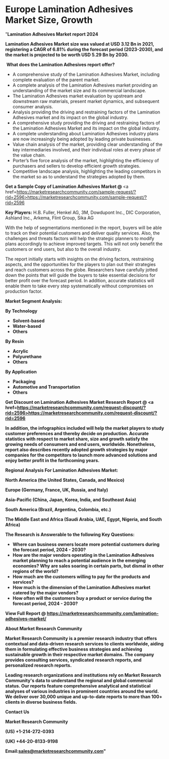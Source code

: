 # Europe Lamination Adhesives Market Size, Growth
"<strong>Lamination Adhesives Market report 2024</strong>

<strong>Lamination Adhesives Market size was valued at USD 3.12 Bn in 2021, registering a CAGR of 6.81% during the forecast period (2023-2030), and the market is projected to be worth USD 5.29 Bn by 2030.</strong>

 <strong><b>What does the Lamination Adhesives report offer?</b></strong>
<ul>
  <li>A comprehensive study of the Lamination Adhesives Market, including complete evaluation of the parent market.</li>
  <li>A complete analysis of the Lamination Adhesives market providing an understanding of the market size and its commercial landscape.</li>
  <li>The Lamination Adhesives market evaluation by upstream and downstream raw materials, present market dynamics, and subsequent consumer analysis.</li>
  <li>Analysis providing the driving and restraining factors of the Lamination Adhesives market and its impact on the global industry.</li>
  <li>A comprehensive study providing the driving and restraining factors of the Lamination Adhesives Market and its impact on the global industry.</li>
  <li>A complete understanding about Lamination Adhesives industry plans are now increasingly being adopted by leading private businesses.</li>
  <li>Value chain analysis of the market, providing clear understanding of the key intermediaries involved, and their individual roles at every phase of the value chain.</li>
  <li>Porter’s five force analysis of the market, highlighting the efficiency of purchasers and sellers to develop efficient growth strategies.</li>
  <li>Competitive landscape analysis, highlighting the leading competitors in the market so as to understand the strategies adopted by them.</li>
</ul>

<strong>Get a Sample Copy of Lamination Adhesives Market @ </strong><a href=https://marketresearchcommunity.com/sample-request/?rid=2596><u>https://marketresearchcommunity.com/sample-request/?rid=2596</u></a>

<strong>Key Players:</strong> 
H.B. Fuller, Henkel AG, 3M, Dowdupont Inc., DIC Corporation, Ashland Inc., Arkema, Flint Group, Sika AG

With the help of segmentations mentioned in the report, buyers will be able to track on their potential customers and deliver quality services. Also, the challenges and threats factors will help the strategic planners to modify plans accordingly to achieve improved targets. This will not only benefit the customers or end users, but also to the overall industry.

The report initially starts with insights on the driving factors, restraining aspects, and the opportunities for the players to plan out their strategies and reach customers across the globe. Researchers have carefully jotted down the points that will guide the buyers to take essential decisions for better profit over the forecast period. In addition, accurate statistics will enable them to take every step systematically without compromises on production factor.

<strong>Market Segment Analysis:</strong>


<strong><strong>By Technology</strong></h4>
<ul>
 	<li>Solvent-based</li>
 	<li>Water-based</li>
 	<li>Others</li>
</ul>
<strong><strong>By Resin</strong></h4>
<ul>
 	<li>Acrylic</li>
 	<li>Polyurethane</li>
 	<li>Others</li>
</ul>
<strong><strong>By Application</strong></h4>
<ul>
 	<li>Packaging</li>
 	<li>Automotive and Transportation</li>
 	<li>Others</li>
</ul>

<strong>Get Discount on Lamination Adhesives Market Research Report @ </b></strong><a href=https://marketresearchcommunity.com/request-discount/?rid=2596><u>https://marketresearchcommunity.com/request-discount/?rid=2596</u></a>

In addition, the infographics included will help the market players to study customer preferences and thereby decide on production. Accurate statistics with respect to market share, size and growth satisfy the growing needs of consumers and end users, worldwide. Nonetheless, report also describes recently adopted growth strategies by major companies for the competitors to launch more advanced solutions and enjoy better profit in the forthcoming years.

<strong>Regional Analysis For Lamination Adhesives Market:</strong>

<strong>North America</strong> (the United States, Canada, and Mexico)

<strong>Europe</strong> (Germany, France, UK, Russia, and Italy)

<strong>Asia-Pacific</strong> (China, Japan, Korea, India, and Southeast Asia)

<strong>South America</strong> (Brazil, Argentina, Colombia, etc.)

<strong>The Middle East and Africa</strong> (Saudi Arabia, UAE, Egypt, Nigeria, and South Africa)

<strong>The Research is Answerable to the following Key Questions:</strong>
<ul>
 	<li>Where can business owners locate more potential customers during the forecast period, 2024 - 2030?</li>
 	<li>How are the major vendors operating in the Lamination Adhesives market planning to reach a potential audience in the emerging economies? Why are sales soaring in certain parts, but dismal in other regions of the world?</li>
 	<li>How much are the customers willing to pay for the products and services?</li>
 	<li>How much is the dimension of the Lamination Adhesives market catered by the major vendors?</li>
 	<li>How often will the customers buy a product or service during the forecast period, 2024 - 2030?</li>
</ul>

<strong>View Full Report @</strong> <a href=https://marketresearchcommunity.com/lamination-adhesives-market/>https://marketresearchcommunity.com/lamination-adhesives-market/</a>

<strong>About Market Research Community</strong>

Market Research Community is a premier research industry that offers contextual and data-driven research services to clients worldwide, aiding them in formulating effective business strategies and achieving sustainable growth in their respective market domains. The company provides consulting services, syndicated research reports, and personalized research reports.

Leading research organizations and institutions rely on Market Research Community's data to understand the regional and global commercial status. Our reports feature comprehensive analytical and statistical analyses of various industries in prominent countries around the world. We deliver over 30,000 unique and up-to-date reports to more than 100+ clients in diverse business fields.

<strong>Contact Us</strong>

<strong>Market Research Community</strong>

(US) +1-214-272-0393

(UK) +44-20-8133-9198

<strong>Email:</strong>sales@marketresearchcommunity.com"
